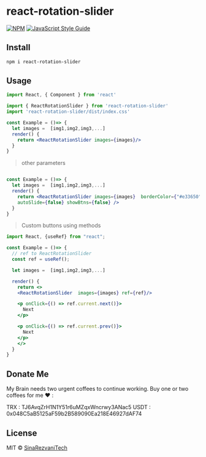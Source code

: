# react-rotation-slider

[![NPM](https://img.shields.io/npm/v/react-rotation-slider.svg)](https://www.npmjs.com/package/react-rotation-slider) [![JavaScript Style Guide](https://img.shields.io/badge/code_style-standard-brightgreen.svg)](https://standardjs.com)

## Install

```bash
npm i react-rotation-slider
```

## Usage

```jsx
import React, { Component } from 'react'

import { ReactRotationSlider } from 'react-rotation-slider'
import 'react-rotation-slider/dist/index.css'

const Example = ()=> {
  let images =  [img1,img2,img3,...]
  render() {
    return <ReactRotationSlider images={images}/>
  }
}
```

> other parameters

```jsx

const Example = ()=> {
  let images =  [img1,img2,img3,...]
  render() {
    return <ReactRotationSlider images={images}  borderColor={"#e33650"}
    autoSlide={false} showBtns={false} />
  }
}
```

> Custom buttons using methods

```jsx
import React, {useRef} from "react";

const Example = ()=> {
  // ref to ReactRotationSlider
  const ref = useRef();

  let images =  [img1,img2,img3,...]

  render() {
    return <>
    <ReactRotationSlider  images={images} ref={ref}/>

    <p onClick={() => ref.current.next()}>
      Next
    </p>

    <p onClick={() => ref.current.prev()}>
      Next
    </p>
    </>
  }
}
```

## Donate Me

My Brain needs two urgent coffees to continue working. Buy one or two coffees for me ❤️ :

TRX : TJ6AvqZrH1N1Y51r6uMZqxWncrwy3ANac5
USDT : 0x048C5aB5125aF59b2B589090Ea218E46927dAF74

## License

MIT © [SinaRezvaniTech](https://github.com/SinaRezvaniTech)
